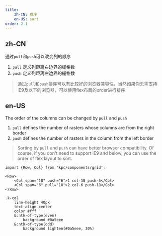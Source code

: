 ```yaml
---
title:
    zh-CN: 排序
    en-US: sort
order: 2.1
---
```


## zh-CN

通过`pull`和`push`可以改变列的顺序

1. `pull` 定义列距离右边界的栅格数
2. `push` 定义列距离左边界的栅格数

> 通过`pull`和`push`排序可以有比较好的浏览器兼容性，当然如果你无需支持IE9及以下的浏览器，可以使用flex布局的order进行排序

## en-US

The order of the columns can be changed by `pull` and `push`

1. `pull` defines the number of rasters whose columns are from the right border
2. `push` defines the number of rasters in the column from the left border

> Sorting by `pull` and `push` can have better browser compatibility. Of course, if you don't need to support IE9 and below, you can use the order of flex layout to sort.

```vdt
import {Row, Col} from 'kpc/components/grid';

<Row>
    <Col span="18" push="6">1 col-18 push-6</Col>
    <Col span="6" pull="18">2 col-6 push-18</Col>
</Row>
```

```styl
.k-col
    line-height 40px
    text-align center
    color #fff
    &:nth-of-type(even)
        background #0a5eee
    &:nth-of-type(odd)
        background lighten(#0a5eee, 30%)
```
